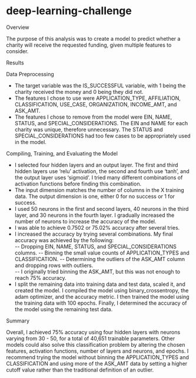 # deep-learning-challenge

Overview   

The purpose of this analysis was to create a model to predict whether a charity will receive the requested funding, given multiple features to consider.   

Results   

Data Preprocessing   

- The target variable was the IS_SUCCESSFUL variable, with 1 being the charity received the money and 0 being they did not.
- The features I chose to use were APPLICATION_TYPE, AFFILIATION, CLASSIFICATION, USE_CASE, ORGANIZATION, INCOME_AMT, and ASK_AMT.
- The features I chose to remove from the model were EIN, NAME, STATUS, and SPECIAL_CONSIDERATIONS. The EIN and NAME for each charity was unique, therefore unnecessary. The STATUS and SPECIAL_CONSIDERATIONS had too few cases to be appropriately used in the model. 

Compiling, Training, and Evaluating the Model   

- I selected four hidden layers and an output layer. The first and third hidden layers use ‘relu’ activation, the second and fourth use ‘tanh’, and the output layer uses ‘sigmoid’. I tried many different combinations of activation functions before finding this combination.
- The input dimension matches the number of columns in the X training data. The output dimension is one, either 0 for no success or 1 for success.
- I used 50 neurons in the first and second layers, 40 neurons in the third layer, and 30 neurons in the fourth layer. I gradually increased the number of neurons to increase the accuracy of the model.
- I was able to achieve 0.7502 or 75.02% accuracy after several tries.
- I increased the accuracy by trying several combinations. My final accuracy was achieved by the following:   
      -- Dropping EIN, NAME, STATUS, and SPECIAL_CONSIDERATIONS columns.
      -- Binning the small value counts of APPLICATION_TYPES and CLASSIFICATION. 
      -- Determining the outliers of the ASK_AMT column and dropping rows with outliers.   
      -- I originally tried binning the ASK_AMT, but this was not enough to reach 75% accuracy.
- I split the remaining data into training data and test data, scaled it, and created the model. I compiled the model using binary_crossentropy, the adam optimizer, and the accuracy metric. I then trained the model using the training data with 100 epochs. Finally, I determined the accuracy of the model using the remaining test data.

Summary   

Overall, I achieved 75% accuracy using four hidden layers with neurons varying from 30 - 50, for a total of 40,651 trainable parameters. Other models could also solve this classification problem by altering the chosen features, activation functions, number of layers and neurons, and epochs. I recommend trying the model without binning the APPLICATION_TYPES and CLASSIFICATION and using more of the ASK_AMT data by setting a higher cutoff value rather than the traditional definition of an outlier.

